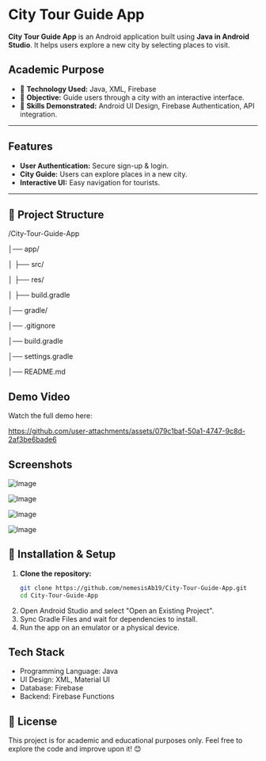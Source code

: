 # City Tour Guide App
**City Tour Guide App** is an Android application built using **Java in Android Studio**. 
It helps users explore a new city by selecting places to visit.

## Academic Purpose
- 📌 **Technology Used:** Java, XML, Firebase
- 📌 **Objective:** Guide users through a city with an interactive interface.
- 📌 **Skills Demonstrated:** Android UI Design, Firebase Authentication, API integration.

---

## Features
- **User Authentication:** Secure sign-up & login.
- **City Guide:** Users can explore places in a new city. 
- **Interactive UI:** Easy navigation for tourists.

---

## 📂 Project Structure
/City-Tour-Guide-App

│── app/

│ ├── src/

│ ├── res/

│ ├── build.gradle

│── gradle/

│── .gitignore

│── build.gradle

│── settings.gradle

│── README.md

## Demo Video
Watch the full demo here: 

https://github.com/user-attachments/assets/079c1baf-50a1-4747-9c8d-2af3be6bade6

## Screenshots
![Image](https://github.com/user-attachments/assets/96f50228-e55d-4732-9b8c-4a2a22738c5e)

![Image](https://github.com/user-attachments/assets/5730e4fc-d055-45f9-8ec5-68cff7cdc70b)

![Image](https://github.com/user-attachments/assets/7b5e89ce-36b1-4bba-a77d-be0fb23dc221)

![Image](https://github.com/user-attachments/assets/645053ee-9ebe-44cb-96a4-12cc67615e69)

## 🚀 Installation & Setup  
1. **Clone the repository:**  
   ```bash
   git clone https://github.com/nemesisAb19/City-Tour-Guide-App.git
   cd City-Tour-Guide-App

2. Open Android Studio and select "Open an Existing Project".
3. Sync Gradle Files and wait for dependencies to install.
4. Run the app on an emulator or a physical device.

## Tech Stack
- Programming Language: Java
- UI Design: XML, Material UI
- Database: Firebase
- Backend: Firebase Functions

## 📜 License
This project is for academic and educational purposes only. Feel free to explore the code and improve upon it! 😊

